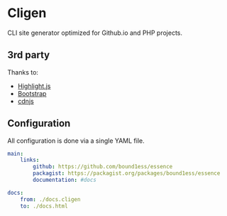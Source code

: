 # Cligen

CLI site generator optimized for Github.io and PHP projects.

## 3rd party

Thanks to:
- [Highlight.js](https://highlightjs.org/)
- [Bootstrap](https://github.com/twbs/bootstrap)
- [cdnjs](https://cdnjs.com/)

## Configuration

All configuration is done via a single YAML file.

```yaml
main:
    links:
        github: https://github.com/bound1ess/essence
        packagist: https://packagist.org/packages/bound1ess/essence
        documentation: #docs

docs:
    from: ./docs.cligen
    to: ./docs.html
```
